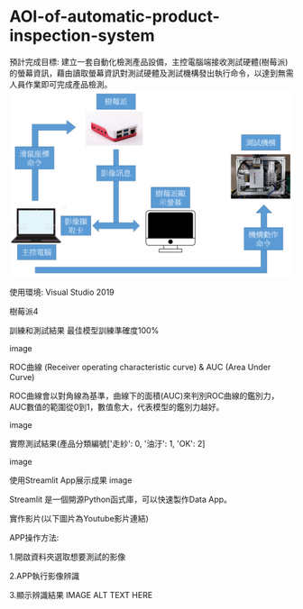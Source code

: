 # AOI-of-automatic-product-inspection-system

預計完成目標:
建立一套自動化檢測產品設備，主控電腦端接收測試硬體(樹莓派)的螢幕資訊，藉由讀取螢幕資訊對測試硬體及測試機構發出執行命令，以達到無需人員作業即可完成產品檢測。
![image](https://github.com/tddwso/AOI-of-automatic-product-inspection-system/blob/main/%E6%9E%B6%E6%A7%8B%E5%9C%96.png)

使用環境:
Visual Studio 2019

樹莓派4 

訓練和測試結果
最佳模型訓練準確度100%

image

ROC曲線 (Receiver operating characteristic curve) & AUC (Area Under Curve)

ROC曲線會以對角線為基準，曲線下的面積(AUC)來判別ROC曲線的鑑別力，AUC數值的範圍從0到1，數值愈大，代表模型的鑑別力越好。

image

實際測試結果(產品分類編號['走紗': 0, '油汙': 1, 'OK': 2]

image

使用Streamlit App展示成果
image

Streamlit 是一個開源Python函式庫，可以快速製作Data App。

實作影片(以下圖片為Youtube影片連結)

APP操作方法:

1.開啟資料夾選取想要測試的影像

2.APP執行影像辨識

3.顯示辨識結果 IMAGE ALT TEXT HERE
